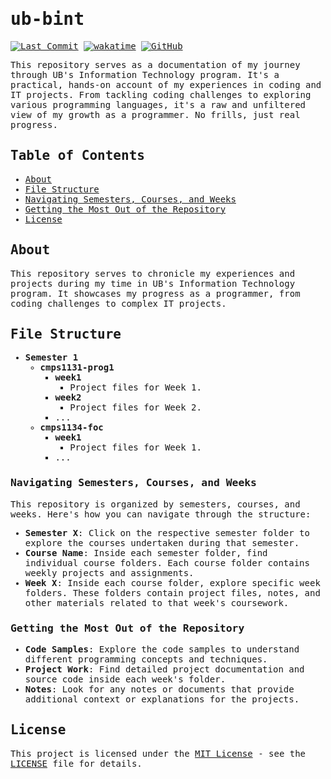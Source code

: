 <!DOCTYPE html>
<html lang="en">

<head>
  <meta charset="UTF-8">
  <meta name="viewport" content="width=device-width, initial-scale=1.0">
  <title>ub-bint</title>
  <style>
    body {
      font-family: 'VT323', monospace;
    }
  </style>
</head>

<body>

# ub-bint

[![Last Commit](https://img.shields.io/github/last-commit/jennxsierra/ub-bint?style=plastic&color=blue)](https://github.com/jennxsierra/ub-bint)
[![wakatime](https://wakatime.com/badge/user/784f2cc4-fc95-4999-a214-1dcf7be5d55b/project/69f36dfc-085a-4496-868c-b4833df0a0af.svg?style=plastic&color=blue)](https://wakatime.com/badge/user/784f2cc4-fc95-4999-a214-1dcf7be5d55b/project/69f36dfc-085a-4496-868c-b4833df0a0af)
[![GitHub](https://img.shields.io/github/license/jennxsierra/ub-bint?style=plastic&color=blue)](https://github.com/jennxsierra/ub-bint/blob/main/LICENSE)

This repository serves as a documentation of my journey through UB's Information Technology program. It's a practical, hands-on account of my experiences in coding and IT projects. From tackling coding challenges to exploring various programming languages, it's a raw and unfiltered view of my growth as a programmer. No frills, just real progress.

## Table of Contents

- [About](#about)
- [File Structure](#file-structure)
- [Navigating Semesters, Courses, and Weeks](#navigating-semesters-courses-and-weeks)
- [Getting the Most Out of the Repository](#getting-the-most-out-of-the-repository)
- [License](#license)

## About

This repository serves to chronicle my experiences and projects during my time in UB's Information Technology program. It showcases my progress as a programmer, from coding challenges to complex IT projects.

## File Structure

- **Semester 1**
    - **cmps1131-prog1**
        - **week1**
            - Project files for Week 1.
        - **week2**
            - Project files for Week 2.
        - ...
    - **cmps1134-foc**
        - **week1**
            - Project files for Week 1.
        - ...

### Navigating Semesters, Courses, and Weeks

This repository is organized by semesters, courses, and weeks. Here's how you can navigate through the structure:

- **Semester X**: Click on the respective semester folder to explore the courses undertaken during that semester.
- **Course Name**: Inside each semester folder, find individual course folders. Each course folder contains weekly projects and assignments.
- **Week X**: Inside each course folder, explore specific week folders. These folders contain project files, notes, and other materials related to that week's coursework.

### Getting the Most Out of the Repository

- **Code Samples**: Explore the code samples to understand different programming concepts and techniques.
- **Project Work**: Find detailed project documentation and source code inside each week's folder.
- **Notes**: Look for any notes or documents that provide additional context or explanations for the projects.

## License

This project is licensed under the [MIT License](LICENSE) - see the [LICENSE](LICENSE) file for details.

  </body>

</html>